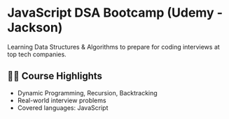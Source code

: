 # JavaScript DSA Bootcamp (Udemy - Jackson)

Learning Data Structures & Algorithms to prepare for coding interviews at top tech companies.

## 👨‍💻 Course Highlights

- Dynamic Programming, Recursion, Backtracking
- Real-world interview problems
- Covered languages: JavaScript

